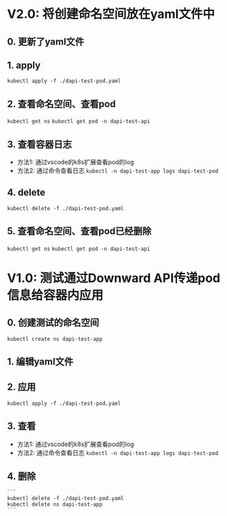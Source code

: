 # V2.0: 将创建命名空间放在yaml文件中
## 0. 更新了yaml文件
## 1. apply
``` kubectl apply -f ./dapi-test-pod.yaml  ```
## 2. 查看命名空间、查看pod
``` kubectl get ns ```
``` kubectl get pod -n dapi-test-api  ```
## 3. 查看容器日志
  - 方法1: 通过vscode的k8s扩展查看pod的log
  - 方法2: 通过命令查看日志
    ``` kubectl -n dapi-test-app logs dapi-test-pod ```
## 4. delete
``` kubectl delete -f ./dapi-test-pod.yaml  ```
## 5. 查看命名空间、查看pod已经删除
``` kubectl get ns ```
``` kubectl get pod -n dapi-test-api  ```

# V1.0: 测试通过Downward API传递pod信息给容器内应用

## 0. 创建测试的命名空间
``` kubectl create ns dapi-test-app ```
## 1. 编辑yaml文件

## 2. 应用
``` kubectl apply -f ./dapi-test-pod.yaml ```

## 3. 查看
  - 方法1: 通过vscode的k8s扩展查看pod的log
  - 方法2: 通过命令查看日志
        ``` kubectl -n dapi-test-app logs dapi-test-pod ```
## 4. 删除

    ``` 
    kubectl delete -f ./dapi-test-pod.yaml 
    kubectl delete ns dapi-test-app 
    ```

